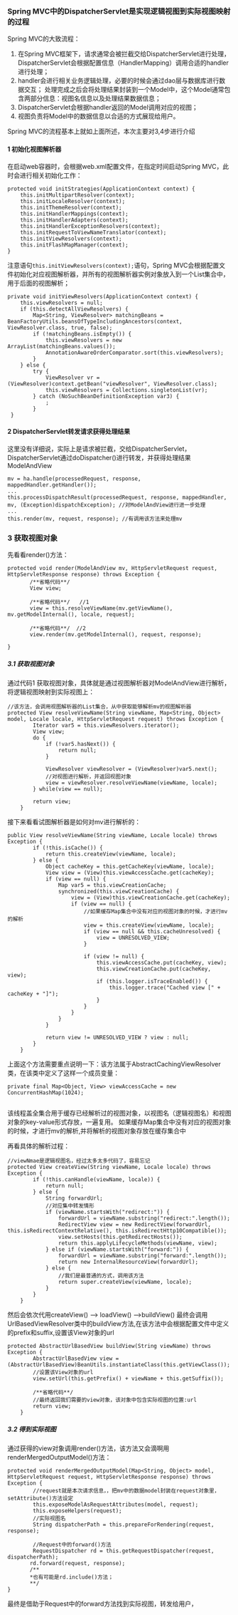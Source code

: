 ### Spring MVC中的DispatcherServlet是实现逻辑视图到实际视图映射的过程

Spring MVC的大致流程：

1. 在Spring MVC框架下，请求通常会被拦截交给DispatcherServlet进行处理，DispatcherServlet会根据配置信息（HandlerMapping）调用合适的handler进行处理；
2. handler会进行相关业务逻辑处理，必要的时候会通过dao层与数据库进行数据交互；
处理完成之后会将处理结果封装到一个Model中，这个Model通常包含两部分信息：视图名信息以及处理结果数据信息；
3. DispatcherServlet会根据handler返回的Model调用对应的视图；
4. 视图负责将Model中的数据信息以合适的方式展现给用户。

Spring MVC的流程基本上就如上面所述，本次主要对3,4步进行介绍

#### 1 初始化视图解析器

在启动web容器时，会根据web.xml配置文件，在指定时间启动Spring MVC，此时会进行相关初始化工作：
```
protected void initStrategies(ApplicationContext context) {
    this.initMultipartResolver(context);
    this.initLocaleResolver(context);
    this.initThemeResolver(context);
    this.initHandlerMappings(context);
    this.initHandlerAdapters(context);
    this.initHandlerExceptionResolvers(context);
    this.initRequestToViewNameTranslator(context);
    this.initViewResolvers(context);
    this.initFlashMapManager(context);
}
```
注意语句`this.initViewResolvers(context);`语句，Spring MVC会根据配置文件初始化对应视图解析器，并所有的视图解析器实例对象放入到一个List集合中，用于后面的视图解析；

```
private void initViewResolvers(ApplicationContext context) {
    this.viewResolvers = null;
    if (this.detectAllViewResolvers) {
        Map<String, ViewResolver> matchingBeans = BeanFactoryUtils.beansOfTypeIncludingAncestors(context, ViewResolver.class, true, false);
        if (!matchingBeans.isEmpty()) {
            this.viewResolvers = new ArrayList(matchingBeans.values());
            AnnotationAwareOrderComparator.sort(this.viewResolvers);
        }
    } else {
        try {
            ViewResolver vr = (ViewResolver)context.getBean("viewResolver", ViewResolver.class);
            this.viewResolvers = Collections.singletonList(vr);
        } catch (NoSuchBeanDefinitionException var3) {
            ;
        }
 }
```

#### 2 DispatcherServlet转发请求获得处理结果

这里没有详细说，实际上是请求被拦截，交给DispatcherServlet，DispatcherServlet通过doDispatcher()进行转发，并获得处理结果ModelAndView
```
mv = ha.handle(processedRequest, response, mappedHandler.getHandler());
...
this.processDispatchResult(processedRequest, response, mappedHandler, mv, (Exception)dispatchException); //对ModelAndView进行进一步处理
...
this.render(mv, request, response); //有调用该方法来处理mv
```
### 3 获取视图对象
先看看render()方法：
```
protected void render(ModelAndView mv, HttpServletRequest request, HttpServletResponse response) throws Exception {
       /**省略代码**/
       View view;
       
       /**省略代码**/   //1
       view = this.resolveViewName(mv.getViewName(), mv.getModelInternal(), locale, request);
       
       /**省略代码**/  //2
       view.render(mv.getModelInternal(), request, response);
    
}
```

##### 3.1 获取视图对象
通过代码1 获取视图对象，具体就是通过视图解析器对ModelAndView进行解析，将逻辑视图映射到实际视图上：
```
//该方法，会调用视图解析器的List集合，从中获取能够解析mv的视图解析器
protected View resolveViewName(String viewName, Map<String, Object> model, Locale locale, HttpServletRequest request) throws Exception {
        Iterator var5 = this.viewResolvers.iterator();
        View view;
        do {
            if (!var5.hasNext()) {
                return null;
            }

            ViewResolver viewResolver = (ViewResolver)var5.next();
            //对视图进行解析，并返回视图对象
            view = viewResolver.resolveViewName(viewName, locale);
        } while(view == null);

        return view;
    }
```
接下来看看试图解析器是如何对mv进行解析的：
```
public View resolveViewName(String viewName, Locale locale) throws Exception {
        if (!this.isCache()) {
            return this.createView(viewName, locale);
        } else {
            Object cacheKey = this.getCacheKey(viewName, locale);
            View view = (View)this.viewAccessCache.get(cacheKey);
            if (view == null) {
                Map var5 = this.viewCreationCache;
                synchronized(this.viewCreationCache) {
                    view = (View)this.viewCreationCache.get(cacheKey);
                    if (view == null) {
                    	//如果缓存Map集合中没有对应的视图对象的时候，才进行mv的解析
                        view = this.createView(viewName, locale);
                        if (view == null && this.cacheUnresolved) {
                            view = UNRESOLVED_VIEW;
                        }

                        if (view != null) {
                            this.viewAccessCache.put(cacheKey, view);
                            this.viewCreationCache.put(cacheKey, view);
                            if (this.logger.isTraceEnabled()) {
                                this.logger.trace("Cached view [" + cacheKey + "]");
                            }
                        }
                    }
                }
            }

            return view != UNRESOLVED_VIEW ? view : null;
        }
    }
```
上面这个方法需要重点说明一下：该方法属于AbstractCachingViewResolver类，在该类中定义了这样一个成员变量：
```
private final Map<Object, View> viewAccessCache = new ConcurrentHashMap(1024);
   
```
该线程盖全集合用于缓存已经解析过的视图对象，以视图名（逻辑视图名）和视图对象的key-value形式存放，一遍复用。
如果缓存Map集合中没有对应的视图对象的时候，才进行mv的解析,并将解析的视图对象存放在缓存集合中

再看具体的解析过程：
```
//viewNmae是逻辑视图名，经过太多太多代码了，容易忘记
protected View createView(String viewName, Locale locale) throws Exception {
        if (!this.canHandle(viewName, locale)) {
            return null;
        } else {
            String forwardUrl;
            //对应集中转发情形
            if (viewName.startsWith("redirect:")) {
                forwardUrl = viewName.substring("redirect:".length());
                RedirectView view = new RedirectView(forwardUrl, this.isRedirectContextRelative(), this.isRedirectHttp10Compatible());
                view.setHosts(this.getRedirectHosts());
                return this.applyLifecycleMethods(viewName, view);
            } else if (viewName.startsWith("forward:")) {
                forwardUrl = viewName.substring("forward:".length());
                return new InternalResourceView(forwardUrl);
            } else {
            	//我们是最普通的方式，调用该方法
                return super.createView(viewName, locale);
            }
        }
    }
```
然后会依次代用createView() --> loadView() -->buildView()
最终会调用UrlBasedViewResolver类中的buildView方法,在该方法中会根据配置文件中定义的prefix和suffix,设置该View对象的url
```
protected AbstractUrlBasedView buildView(String viewName) throws Exception {
        AbstractUrlBasedView view = (AbstractUrlBasedView)BeanUtils.instantiateClass(this.getViewClass());
        //设置该View对象的url
        view.setUrl(this.getPrefix() + viewName + this.getSuffix());
        
        /**省略代码**/
        //最终返回我们需要的view对象，该对象中包含实际视图的位置:url
        return view;
    }
```
##### 3.2 得到实际视图
通过获得的view对象调用render()方法，该方法又会滴啊用renderMergedOutputModel()方法：
```
protected void renderMergedOutputModel(Map<String, Object> model, HttpServletRequest request, HttpServletResponse response) throws Exception {
		//request就是本次请求信息，，把mv中的数据model封装在request对象里，setAttribute()方法设定
        this.exposeModelAsRequestAttributes(model, request);
        this.exposeHelpers(request);
        //实际视图名
        String dispatcherPath = this.prepareForRendering(request, response);
        
        //Request中的forward()方法
        RequestDispatcher rd = this.getRequestDispatcher(request, dispatcherPath);
       rd.forward(request, response); 
       /**
       *也有可能是rd.include()方法；
       **/
}
```
最终是借助于Request中的forward方法找到实际视图，转发给用户，
